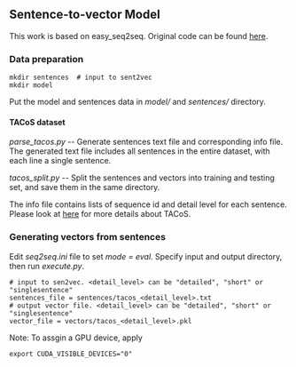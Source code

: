 ## Sentence-to-vector Model

This work is based on easy_seq2seq. Original code can be found [here](https://github.com/suriyadeepan/easy_seq2seq).

### Data preparation

```
mkdir sentences  # input to sent2vec
mkdir model
```
Put the model and sentences data in *model/* and *sentences/* directory.

#### TACoS dataset

*parse_tacos.py* -- Generate sentences text file and corresponding info file. The generated text file includes all sentences in the entire dataset, with each line a single sentence. 

*tacos_split.py* -- Split the sentences and vectors into training and testing set, and save them in the same directory.

The info file contains lists of sequence id and detail level for each sentence. Please look at [here](https://www.mpi-inf.mpg.de/departments/computer-vision-and-multimodal-computing/research/vision-and-language/tacos-multi-level-corpus/) for more details about TACoS.


### Generating vectors from sentences

Edit *seq2seq.ini* file to set *mode = eval*. Specify input and output directory, then run *execute.py*.
```
# input to sen2vec. <detail_level> can be "detailed", "short" or "singlesentence"
sentences_file = sentences/tacos_<detail_level>.txt
# output vector file. <detail_level> can be "detailed", "short" or "singlesentence"
vector_file = vectors/tacos_<detail_level>.pkl
```

Note: To assgin a GPU device, apply
```
export CUDA_VISIBLE_DEVICES="0"
```
